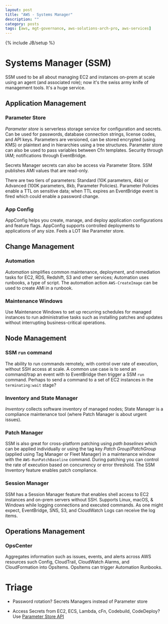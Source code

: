 ```yaml
---
layout: post
title: "AWS - Systems Manager"
description: ""
category: posts
tags: [aws, mgt-governance, aws-solutions-arch-pro, aws-services]
---
```

{% include JB/setup %}

# Systems Manager (SSM)
SSM used to be all about managing EC2 and instances on-prem at scale using an agent (and associated role); now it's the swiss army knife of management tools. It's a huge service.

## Application Management
### Parameter Store
_Parameter store_ is serverless storage service for configuration and secrets. Can be used for passwords, database connection strings, license codes, and API keys. Parameters are versioned, can be stored encrypted (using KMS) or plaintext and in hierarchies using a tree structures. Parameter store can also be used to pass variables between Cfn templates. Security through IAM; notifications through EventBridge.

Secrets Manager secrets can also be access via Parameter Store. SSM publishes AMI values that are read-only.

There are two tiers of parameters: Standard (10K parameters, 4kb) or Advanced (100K parameters, 8kb, Parameter Policies). Parameter Policies enable a TTL on sensitive data; when TTL expires an EventBridge event is fired which could enable a password change.

### App Config
AppConfig helps you create, manage, and deploy application configurations and feature flags. AppConfig supports controlled deployments to applications of any size. Feels a LOT like Parameter store.

## Change Management
### Automation
_Automation_ simplifies common maintenance, deployment, and remediation tasks for EC2, RDS, Redshift, S3 and other services; Automation uses runbooks, a type of script. The automation action `AWS-CreateImage` can be used to create AMI in a runbook.

### Maintenance Windows
Use Maintenance Windows to set up recurring schedules for managed instances to run administrative tasks such as installing patches and updates without interrupting business-critical operations. 

## Node Management
### SSM `run` command
The ability to run commands remotely, with control over rate of execution, without SSH access at scale. A common use case is to send an command/trap an event with to EventBridge then trigger a SSM `run` command. Perhaps to send a command to a set of EC2 instances in the `terminating:wait` stage?

### Inventory and State Manager
_Inventory_ collects software inventory of managed nodes; State Manager is a compliance maintenance tool (where Patch Manager is about urgent issues).

### Patch Manager
SSM is also great for cross-platform patching using _path baselines_ which can be applied individually or using the tag key *Patch Group*/*PatchGroup* (applied using Tag Manager or Fleet Manager) in a maintenance window with the `AWS-RunPatchBaseline` command. During patching you can control the rate of execution based on concurrency or error threshold. The SSM Inventory feature enables patch compliance.

### Session Manager
SSM has a Session Manager feature that enables shell access to EC2 instances and on-prem servers without SSH. Supports Linux, macOS, &amp; Windows while logging connections and executed commands. As one might expect, EventBridge, SNS, S3, and CloudWatch Logs can receive the log items. 

## Operations Management
### OpsCenter
Aggregates information such as issues, events, and alerts across AWS resources such Config, CloudTrail, CloudWatch Alarms, and CloudFormation into OpsItems. OpsItems can trigger Automation Runbooks.

# Triage
- Password rotation? Secrets Managers instead of Parameter store

- Access Secrets from EC2, ECS, Lambda, cFn, Codebuild, CodeDeploy? Use [Parameter Store API](https://docs.aws.amazon.com/systems-manager/latest/userguide/integration-ps-secretsmanager.html)
